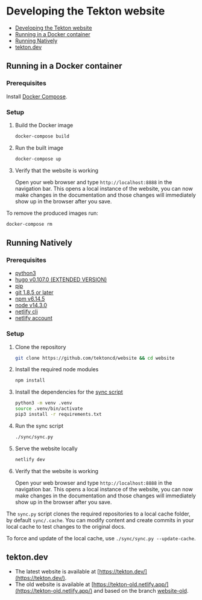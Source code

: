 # Developing the Tekton website

- [Developing the Tekton website](#developing-the-tekton-website)
- [Running in a Docker container](#running-in-a-docker-container)
- [Running Natively](#running-natively)
- [tekton.dev](#tektondev)

## Running in a Docker container

### Prerequisites

Install [Docker Compose](https://docs.docker.com/compose/install/).

### Setup

1. Build the Docker image

   ```bash
   docker-compose build

   ```

1. Run the built image

   ```bash
   docker-compose up
   ```

1. Verify that the website is working

   Open your web browser and type `http://localhost:8888` in the navigation bar.
   This opens a local instance of the website, you can now make changes in the
   documentation and those changes will immediately show up in the browser after
   you save.

To remove the produced images run:

```bash
docker-compose rm
```

## Running Natively

### Prerequisites

* [python3](https://www.python.org/downloads/) 
* [hugo v0.107.0 (EXTENDED VERSION)](https://github.com/gohugoio/hugo/releases/v0.107.0)
* [pip](https://pip.pypa.io/en/stable/installing/)
* [git 1.8.5 or later](https://github.com/git/git/releases)
* [npm v6.14.5](https://nodejs.org/en/)
* [node v14.3.0](https://nodejs.org/en/)
* [netlify cli](https://cli.netlify.com/getting-started)
* [netlify account](https://app.netlify.com/)

### Setup

1. Clone the repository

   ```bash
   git clone https://github.com/tektoncd/website && cd website
   ```

1. Install the required node modules

   ```bash
   npm install
   ```

1. Install the dependencies for the [sync script](https://github.com/tektoncd/website/blob/master/sync/README.md)

   ```bash
   python3 -m venv .venv
   source .venv/bin/activate    
   pip3 install -r requirements.txt

   ```

1. Run the sync script

   ```bash
   ./sync/sync.py
   ```

1. Serve the website locally

   ```bash
   netlify dev
   ```

1. Verify that the website is working

   Open your web browser and type `http://localhost:8888` in the navigation bar.
   This opens a local instance of the website, you can now make changes in the
   documentation and those changes will immediately show up in the browser after
   you save.

The `sync.py` script clones the required repositories to a local cache folder, by default `sync/.cache`.
You can modify content and create commits in your local cache to test changes to the original docs.

To force and update of the local cache, use `./sync/sync.py --update-cache`.

## tekton.dev

- The latest website is available at [https://tekton.dev/](https://tekton.dev/).
- The old website is available at [https://tekton-old.netlify.app/](https://tekton-old.netlify.app/) and based on the branch [website-old](https://github.com/tektoncd/website/tree/website-old).
